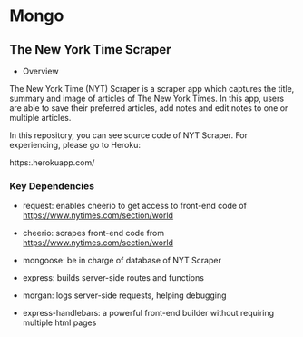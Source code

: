 # Mongo

## The New York Time Scraper

* Overview

The New York Time (NYT) Scraper is a scraper app which captures the title, summary and image of articles of The New York Times. In this app, users are able to save their preferred articles, add notes and edit notes to one or multiple articles. 

In this repository, you can see source code of NYT Scraper. For experiencing, please go to Heroku:

https:.herokuapp.com/

### Key Dependencies

* request: enables cheerio to get access to front-end code of https://www.nytimes.com/section/world

* cheerio: scrapes front-end code from https://www.nytimes.com/section/world

* mongoose: be in charge of database of NYT Scraper

* express: builds server-side routes and functions

* morgan: logs server-side requests, helping debugging

* express-handlebars: a powerful front-end builder without requiring multiple html pages